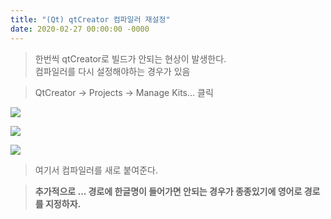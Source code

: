 ```yaml
---
title: "(Qt) qtCreator 컴파일러 재설정"
date: 2020-02-27 00:00:00 -0000
---
```


> 한번씩 qtCreator로 빌드가 안되는 현상이 발생한다.<br>
> 컴파일러를 다시 설정해야하는 경우가 있음<br>

> QtCreator -> Projects -> Manage Kits... 클릭

![](/file/image/qt-creator-comfiler-imgae-01.png)

![](/file/image/qt-creator-comfiler-imgae-02.png)

![](/file/image/qt-creator-comfiler-imgae-03.png)

> 여기서 컴파일러를 새로 붙여준다.

> **추가적으로 ... 경로에 한글명이 들어가면 안되는 경우가 종종있기에 영어로 경로를 지정하자.**